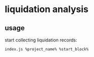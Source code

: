 # liquidation analysis

## usage

start collecting liquidation records:
```
index.js %project_name% %start_block%
```



